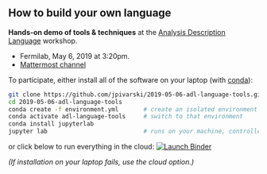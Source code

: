 ## How to build your own language

**Hands-on demo of tools & techniques** at the [Analysis Description Language](https://indico.cern.ch/event/769263/timetable/) workshop.

   * Fermilab, May 6, 2019 at 3:20pm.
   * [Mattermost channel](https://mattermost.web.cern.ch/adl4lhcatlpc/channels/town-square)

To participate, either install all of the software on your laptop (with [conda](https://docs.conda.io/en/latest/miniconda.html)):

```bash
git clone https://github.com/jpivarski/2019-05-06-adl-language-tools.git
cd 2019-05-06-adl-language-tools
conda create -f environment.yml       # create an isolated environment and install everything in it
conda activate adl-language-tools     # switch to that environment
conda install jupyterlab
jupyter lab                           # runs on your machine, controlled by your web browser
```

or click below to run everything in the cloud: [![Launch Binder](https://mybinder.org/badge_logo.svg)](https://mybinder.org/v2/gh/jpivarski/2019-05-06-adl-language-tools/1.1?urlpath=lab/tree/01-overview.ipynb)

_(If installation on your laptop fails, use the cloud option.)_
